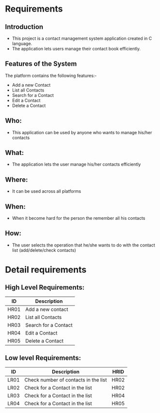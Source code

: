 # Requirements 
## Introduction
* This project is a contact management system application created in C language.
* The application lets users manage their contact book efficiently.
 
## Features of the System
The platform contains the following features:-
* Add a new Contact
* List all Contacts
* Search for a Contact
* Edit a Contact
* Delete a Contact

## Who:
* This application can be used by anyone who wants to manage his/her contacts

## What:
* The application lets the user manage his/her contacts efficiently
 
## Where:
* It can be used across all platforms

## When:
* When it become hard for the person the remember all his contacts  

## How:
* The user selects the operation that he/she wants to do with the contact list (add/delete/check contacts) 

# Detail requirements
## High Level Requirements:

ID   | Description              |
-----| -------------------------|
HR01 | Add a new contact        |
HR02 | List all Contacts        |
HR03 | Search for a Contact     |
HR04 | Edit a Contact           |
HR05 | Delete a Contact         |


##  Low level Requirements:

ID   | Description                            | HRID |
-----| ---------------------------------------| -----|
LR01 | Check number of contacts in the list   | HR02 |
LR02 | Check for a Contact in the list        | HR02 |
LR03 | Check for a Contact in the list        | HR04 |
LR04 | Check for a Contact in the list        | HR05 |
